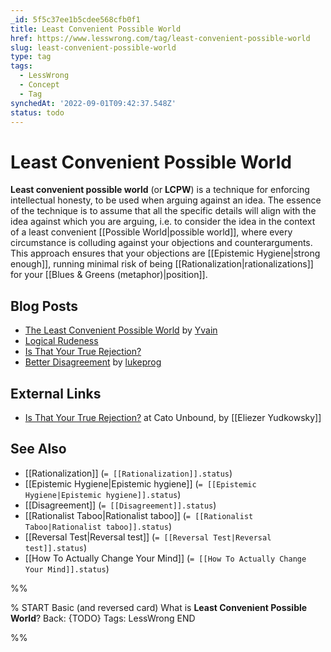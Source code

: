 ```yaml
---
_id: 5f5c37ee1b5cdee568cfb0f1
title: Least Convenient Possible World
href: https://www.lesswrong.com/tag/least-convenient-possible-world
slug: least-convenient-possible-world
type: tag
tags:
  - LessWrong
  - Concept
  - Tag
synchedAt: '2022-09-01T09:42:37.548Z'
status: todo
---
```


# Least Convenient Possible World

**Least convenient possible world** (or **LCPW**) is a technique for enforcing intellectual honesty, to be used when arguing against an idea. The essence of the technique is to assume that all the specific details will align with the idea against which you are arguing, i.e. to consider the idea in the context of a least convenient [[Possible World|possible world]], where every circumstance is colluding against your objections and counterarguments. This approach ensures that your objections are [[Epistemic Hygiene|strong enough]], running minimal risk of being [[Rationalization|rationalizations]] for your [[Blues & Greens (metaphor)|position]].

## Blog Posts

- [The Least Convenient Possible World](http://lesswrong.com/lw/2k/the_least_convenient_possible_world/) by [Yvain](https://wiki.lesswrong.com/wiki/Yvain)
- [Logical Rudeness](http://lesswrong.com/lw/1p1/logical_rudeness/)
- [Is That Your True Rejection?](http://lesswrong.com/lw/wj/is_that_your_true_rejection/)
- [Better Disagreement](http://lesswrong.com/lw/85h/better_disagreement/) by [lukeprog](https://wiki.lesswrong.com/wiki/lukeprog)

## External Links

- [Is That Your True Rejection?](http://www.cato-unbound.org/2011/09/07/eliezer-yudkowsky/is-that-your-true-rejection/) at Cato Unbound, by [[Eliezer Yudkowsky]]

## See Also

- [[Rationalization]] (`= [[Rationalization]].status`)
- [[Epistemic Hygiene|Epistemic hygiene]] (`= [[Epistemic Hygiene|Epistemic hygiene]].status`)
- [[Disagreement]] (`= [[Disagreement]].status`)
- [[Rationalist Taboo|Rationalist taboo]] (`= [[Rationalist Taboo|Rationalist taboo]].status`)
- [[Reversal Test|Reversal test]] (`= [[Reversal Test|Reversal test]].status`)
- [[How To Actually Change Your Mind]] (`= [[How To Actually Change Your Mind]].status`)


%%

% START
Basic (and reversed card)
What is **Least Convenient Possible World**?
Back: {TODO}
Tags: LessWrong
END

%%
	

